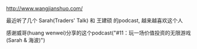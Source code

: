 http://www.wangjianshuo.com/

最近听了几个 Sarah(Traders' Talk) 和 王建硕 的podcast, 越来越喜欢这个人

感谢威哥(huang wenwei)分享的这个podcast("#11：玩一场价值投资的无限游戏(Sarah & 海波)")
